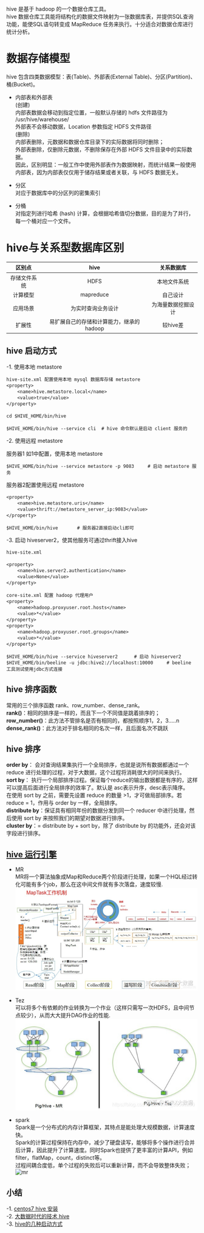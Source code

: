 hive 是基于 hadoop 的一个数据仓库工具。  
hive 数据仓库工具能将结构化的数据文件映射为一张数据库表，并提供SQL查询功能，能使SQL语句转变成 MapReduce 任务来执行。十分适合对数据仓库进行统计分析。  

# 数据存储模型  
hive 包含四类数据模型：表(Table)、外部表(External Table)、分区(Partition)、桶(Bucket)。  

* 内部表和外部表  
(创建)  
内部表数据会移动到指定位置，一般默认存储的 hdfs 文件路径为 /usr/hive/warehouse/  
外部表不会移动数据，Location 参数指定 HDFS 文件路径  
(删除)  
内部表删除，元数据和数据仓库目录下的实际数据将同时删除；  
外部表删除，仅删除元数据，不删除保存在外部 HDFS 文件目录中的实际数据。   
因此，区别明显：一般工作中使用外部表作为数据映射，而统计结果一般使用内部表，因为内部表仅仅用于储存结果或者关联，与 HDFS 数据无关。  

* 分区  
对应于数据库中的分区列的密集索引    
* 分桶  
对指定列进行哈希 (hash) 计算，会根据哈希值切分数据，目的是为了并行，每一个桶对应一个文件。  

# hive与关系型数据库区别  

|区别点|hive| 关系数据库|
|:----:|:----:|:----:|   
|存储文件系统|HDFS|本地文件系统|
|计算模型|mapreduce|自己设计|
|应用场景|为实时查询业务设计|为海量数据挖掘设计|
|扩展性|易扩展自己的存储和计算能力，继承的 hadoop|较hive差|

## hive 启动方式  
-1. 使用本地 metastore  
```
hive-site.xml 配置使用本地 mysql 数据库存储 metastore  
<property>
	<name>hive.metastore.local</name>
	<value>true</value>
</property>

cd $HIVE_HOME/bin/hive 
                 
$HIVE_HOME/bin/hive --service cli  # hive 命令默认是启动 client 服务的
```
-2. 使用远程 metastore
 
服务器1 如1中配置，使用本地 metastore
```
$HIVE_HOME/bin/hive --service metastore -p 9083     # 启动 metastore 服务
```  

服务器2配置使用远程 metastore
```
<property>
	<name>hive.metastore.uris</name>
	<value>thrift://metastore_server_ip:9083</value>
</property>

$HIVE_HOME/bin/hive       # 服务器2直接启动cli即可
```  
-3. 启动 hiveserver2，使其他服务可通过thrift接入hive  
```
hive-site.xml

<property>
	<name>hive.server2.authentication</name>
	<value>None</value>
</property>

core-site.xml 配置 hadoop 代理用户
<property>
	<name>hadoop.proxyuser.root.hosts</name>
	<value>*</value>
</property>
<property>
	<name>hadoop.proxyuser.root.groups</name>
	<value>*</value>
</property>

$HIVE_HOME/bin/hive --service hiveserver2      # 启动 hiveserver2
$HIVE_HOME/bin/beeline -u jdbc:hive2://localhost:10000     # beeline 工具测试使用jdbc方式连接
```  
## hive 排序函数  
常用的三个排序函数 rank、row_number、dense_rank。    
**rank()**：相同的排序是一样的，而且下一个不同值是跳着排序的；  
**row_number()**：此方法不管排名是否有相同的，都按照顺序1，2，3…..n   
**dense_rank()**：此方法对于排名相同的名次一样，且后面名次不跳跃  
## hive 排序  

**order by**： 会对查询结果集执行一个全局排序，也就是说所有数据都通过一个 reduce 进行处理的过程，对于大数据，这个过程将消耗很大的时间来执行。   
**sort by**： 执行一个局部排序过程。保证每个reduce的输出数据都是有序的，这样可以提高后面进行全局排序的效率了。默认是 asc表示升序，desc表示降序。  
在使用 sort by 之前，需要先设置 reduce 的数量 >1，才可做局部排序。若 reduce = 1，作用与 order by 一样，全局排序。  
**distribute by**：保证具有相同年份的数据分发到同一个 reducer 中进行处理，然后使用 sort by 来按照我们的期望对数据进行排序。  
**cluster by**：= distribute by + sort by，除了 distribute by 的功能外，还会对该字段进行排序。  

## [hive 运行引擎](https://zhuanlan.zhihu.com/p/252288440)  

* MR  
MR将一个算法抽象成Map和Reduce两个阶段进行处理，如果一个HQL经过转化可能有多个job，那么在这中间文件就有多次落盘，速度较慢.  
![mr](img/mr.jpg)    

* Tez  
可以将多个有依赖的作业转换为一个作业（这样只需写一次HDFS，且中间节点较少），从而大大提升DAG作业的性能.  
![mr](img/tez.jpg)

* spark  
Spark是一个分布式的内存计算框架，其特点是能处理大规模数据，计算速度快。  
Spark的计算过程保持在内存中，减少了硬盘读写，能够将多个操作进行合并后计算，因此提升了计算速度。同时Spark也提供了更丰富的计算API，例如filter，flatMap，count，distinct等。  
过程间耦合度低，单个过程的失败后可以重新计算，而不会导致整体失败；
![mr](./imgs/spark.jpg)
 
## 小结  
-1. [centos7 hive 安装](https://www.cnblogs.com/caoxb/p/11333741.html)  
-2. [大数据时代的技术 hive](https://www.cnblogs.com/sharpxiajun/archive/2013/06/03/3114560.html)  
-3. [hive的几种启动方式](https://blog.csdn.net/lblblblblzdx/article/details/79760959) 



